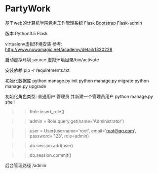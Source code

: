 # PartyWork
基于web的计算机学院党务工作管理系统
Flask Bootstrap
Flask-admin

版本
Python3.5
Flask


virtualenv虚拟环境安装
参考: http://www.nowamagic.net/academy/detail/1330228

启动虚拟环境 source 虚拟环境目录/bin/activate

安装依赖
pip -r requirements.txt


初始化数据库
python manage.py init
python manage.py migrate
python manage.py upgrade


初始化角色类型:  普通用户 管理员
并新建一个管理员用户
python manage.py shell

>> Role.insert_role()

>> admin = Role.query.get(name='Administrator')

>> user = User(username='root', email='root@qq.com', password='123', role=admin)

>> db.session.add(user)

>> db.session.commit()

后台管理路径
/admin